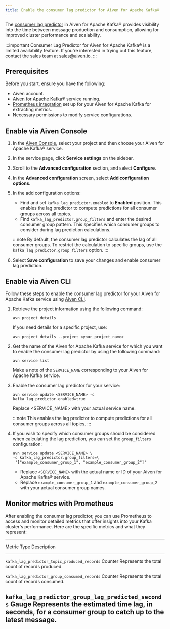 ```yaml
---
title: Enable the consumer lag predictor for Aiven for Apache Kafka®
---
```


The
[consumer lag predictor](/docs/products/kafka/concepts/consumer-lag-predictor) in Aiven for Apache Kafka® provides visibility into the time
between message production and consumption, allowing for improved
cluster performance and scalability.

:::important
Consumer Lag Predictor for Aiven for Apache Kafka® is a limited
availability feature. If you\'re interested in trying out this feature,
contact the sales team at [sales@aiven.io](mailto:sales@aiven.io).
:::

## Prerequisites

Before you start, ensure you have the following:

-   Aiven account.
-   [Aiven for Apache Kafka®](/docs/products/kafka/get-started) service running.
-   [Prometheus integration](/docs/platform/howto/integrations/prometheus-metrics) set up for your Aiven for Apache Kafka for extracting
    metrics.
-   Necessary permissions to modify service configurations.

## Enable via Aiven Console

1.  In the [Aiven Console](https://console.aiven.io/), select your
    project and then choose your Aiven for Apache Kafka® service.

2.  In the service page, click **Service settings** on the sidebar.

3.  Scroll to the **Advanced configuration** section, and select
    **Configure**.

4.  In the **Advanced configuration** screen, select **Add configuration
    options**.

5.  In the add configuration options:

    -   Find and set `kafka_lag_predictor.enabled` to **Enabled**
        position. This enables the lag predictor to compute predictions
        for all consumer groups across all topics.
    -   Find `kafka_lag_predictor.group_filters` and enter the desired
        consumer group pattern. This specifies which consumer groups to
        consider during lag prediction calculations.

    :::note
    By default, the consumer lag predictor calculates the lag of all
    consumer groups. To restrict the calculation to specific groups, use
    the `kafka_lag_predictor.group_filters` option.
    :::

6.  Select **Save configuration** to save your changes and enable
    consumer lag prediction.

## Enable via Aiven CLI

Follow these steps to enable the consumer lag predictor for your Aiven
for Apache Kafka service using
[Aiven CLI](/docs/tools/cli).

1.  Retrieve the project information using the following command:

    ``` 
    avn project details
    ```

    If you need details for a specific project, use:

    ``` 
    avn project details --project <your_project_name>
    ```

2.  Get the name of the Aiven for Apache Kafka service for which you
    want to enable the consumer lag predictor by using the following
    command:

    ``` 
    avn service list
    ```

    Make a note of the `SERVICE_NAME` corresponding to your Aiven for
    Apache Kafka service.

3.  Enable the consumer lag predictor for your service:

    ``` 
    avn service update <SERVICE_NAME> -c kafka_lag_predictor.enabled=true
    ```

    Replace \<SERVICE_NAME\> with your actual service name.

    :::note
    This enables the lag predictor to compute predictions for all
    consumer groups across all topics.
    :::

4.  If you wish to specify which consumer groups should be considered
    when calculating the lag prediction, you can set the `group_filters`
    configuration:

    ``` 
    avn service update <SERVICE_NAME> \
    -c kafka_lag_predictor.group_filters=\
     '["example_consumer_group_1", "example_consumer_group_2"]'
    ```

    -   Replace `<SERVICE_NAME>` with the actual name or ID of your
        Aiven for Apache Kafka® service.
    -   Replace `example_consumer_group_1` and
        `example_consumer_group_2` with your actual consumer group
        names.

## Monitor metrics with Prometheus

After enabling the consumer lag predictor, you can use Prometheus to
access and monitor detailed metrics that offer insights into your Kafka
cluster\'s performance. Here are the specific metrics and what they
represent:

  ----------------------------------------------------------------------------------------------------------
  Metric                                              Type          Description
  --------------------------------------------------- ------------- ----------------------------------------
  `kafka_lag_predictor_topic_produced_records`        Counter       Represents the total count of records
                                                                    produced.

  `kafka_lag_predictor_group_consumed_records`        Counter       Represents the total count of records
                                                                    consumed.

  `kafka_lag_predictor_group_lag_predicted_seconds`   Gauge         Represents the estimated time lag, in
                                                                    seconds, for a consumer group to catch
                                                                    up to the latest message.
  ----------------------------------------------------------------------------------------------------------
